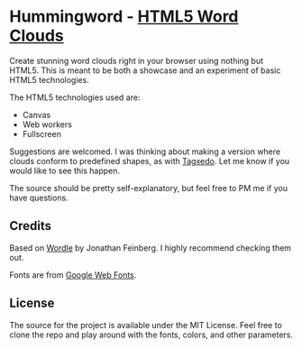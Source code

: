 Hummingword - [HTML5 Word Clouds](http://www.hackyon.com/hummingword)
===============================

Create stunning word clouds right in your browser using nothing but HTML5. This is meant to be both a showcase and an experiment of basic HTML5 technologies. 

The HTML5 technologies used are:
* Canvas
* Web workers
* Fullscreen

Suggestions are welcomed. I was thinking about making a version where clouds conform to predefined shapes, as with [Tagxedo](http://www.tagxedo.com/). Let me know if you would like to see this happen.

The source should be pretty self-explanatory, but feel free to PM me if you have questions.


Credits
--------------------------------------
Based on [Wordle](http://www.wordle.net/) by Jonathan Feinberg. I highly recommend checking them out. 

Fonts are from [Google Web Fonts](http://www.google.com/webfonts).


License
--------------------------------------
The source for the project is available under the MIT License. Feel free to clone the repo and play around with the fonts, colors, and other parameters.


